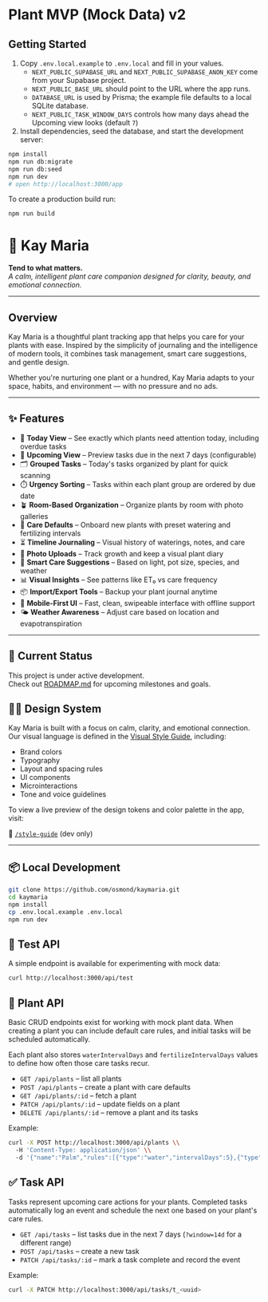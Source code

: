 
# Plant MVP (Mock Data) v2

## Getting Started

1. Copy `.env.local.example` to `.env.local` and fill in your values.
   - `NEXT_PUBLIC_SUPABASE_URL` and `NEXT_PUBLIC_SUPABASE_ANON_KEY` come from your Supabase project.
   - `NEXT_PUBLIC_BASE_URL` should point to the URL where the app runs.
   - `DATABASE_URL` is used by Prisma; the example file defaults to a local SQLite database.
   - `NEXT_PUBLIC_TASK_WINDOW_DAYS` controls how many days ahead the Upcoming view looks (default `7`)
2. Install dependencies, seed the database, and start the development server:

```bash
npm install
npm run db:migrate
npm run db:seed
npm run dev
# open http://localhost:3000/app
```

To create a production build run:

```bash
npm run build
```

# 🌱 Kay Maria

**Tend to what matters.**  
_A calm, intelligent plant care companion designed for clarity, beauty, and emotional connection._

---

## Overview

Kay Maria is a thoughtful plant tracking app that helps you care for your plants with ease. Inspired by the simplicity of journaling and the intelligence of modern tools, it combines task management, smart care suggestions, and gentle design.

Whether you're nurturing one plant or a hundred, Kay Maria adapts to your space, habits, and environment — with no pressure and no ads.

---

## ✨ Features

- 🌼 **Today View** – See exactly which plants need attention today, including overdue tasks
- 🌅 **Upcoming View** – Preview tasks due in the next 7 days (configurable)
- 🗂️ **Grouped Tasks** – Today's tasks organized by plant for quick scanning
- ⏱️ **Urgency Sorting** – Tasks within each plant group are ordered by due date
- 🪴 **Room-Based Organization** – Organize plants by room with photo galleries
- 🧪 **Care Defaults** – Onboard new plants with preset watering and fertilizing intervals
- ⏳ **Timeline Journaling** – Visual history of waterings, notes, and care
- 📸 **Photo Uploads** – Track growth and keep a visual plant diary
- 📍 **Smart Care Suggestions** – Based on light, pot size, species, and weather
- 📊 **Visual Insights** – See patterns like ET₀ vs care frequency
- 📦 **Import/Export Tools** – Backup your plant journal anytime
- 📱 **Mobile-First UI** – Fast, clean, swipeable interface with offline support
- 🌤️ **Weather Awareness** – Adjust care based on location and evapotranspiration

---

## 🚧 Current Status

This project is under active development.  
Check out [ROADMAP.md](./ROADMAP.md) for upcoming milestones and goals.
## 🧑‍🎨 Design System

Kay Maria is built with a focus on calm, clarity, and emotional connection. Our visual language is defined in the [Visual Style Guide](./docs/style-guide.md), including:

- Brand colors
- Typography
- Layout and spacing rules
- UI components
- Microinteractions
- Tone and voice guidelines

To view a live preview of the design tokens and color palette in the app, visit:

🔗 [`/style-guide`](http://localhost:3000/style-guide) (dev only)

---

## 📦 Local Development

```bash
git clone https://github.com/osmond/kaymaria.git
cd kaymaria
npm install
cp .env.local.example .env.local
npm run dev
```

## 🔌 Test API

A simple endpoint is available for experimenting with mock data:

```bash
curl http://localhost:3000/api/test
```

## 🌿 Plant API

Basic CRUD endpoints exist for working with mock plant data. When creating a plant you can include default care rules, and initial tasks will be scheduled automatically.

Each plant also stores `waterIntervalDays` and `fertilizeIntervalDays` values to define how often those care tasks recur.

- `GET /api/plants` – list all plants
- `POST /api/plants` – create a plant with care defaults
- `GET /api/plants/:id` – fetch a plant
- `PATCH /api/plants/:id` – update fields on a plant
- `DELETE /api/plants/:id` – remove a plant and its tasks

Example:

```bash
curl -X POST http://localhost:3000/api/plants \\
  -H 'Content-Type: application/json' \\
  -d '{"name":"Palm","rules":[{"type":"water","intervalDays":5},{"type":"fertilize","intervalDays":30}]}'
```

## ✅ Task API

Tasks represent upcoming care actions for your plants. Completed tasks automatically log an event and schedule the next one based on your plant's care rules.

- `GET /api/tasks` – list tasks due in the next 7 days (`?window=14d` for a different range)
- `POST /api/tasks` – create a new task
- `PATCH /api/tasks/:id` – mark a task complete and record the event

Example:

```bash
curl -X PATCH http://localhost:3000/api/tasks/t_<uuid>
```

